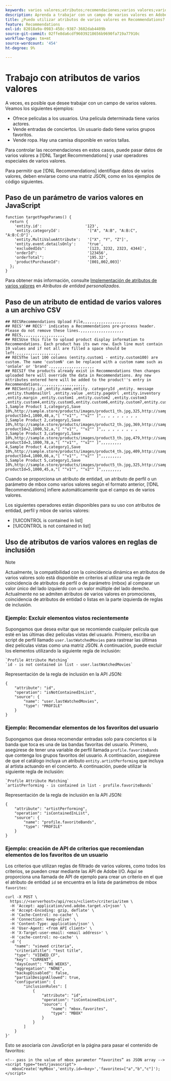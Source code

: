 ```yaml
---
keywords: varios valores;atributos;recomendaciones;varios valores;varios valores;varios valores
description: Aprenda a trabajar con un campo de varios valores en Adobe [!DNL Target] Recommendations mediante operadores especiales de varios valores, por ejemplo, al recomendar películas con varios actores.
title: ¿Puedo utilizar atributos de varios valores en Recommendations?
feature: Recommendations
exl-id: 82018a9a-0983-458c-9387-3602dab4409b
source-git-commit: 02ffe8da6cdf96039218656b9690fa719a77910c
workflow-type: tm+mt
source-wordcount: '454'
ht-degree: 9%

---
```


# Trabajo con atributos de varios valores

A veces, es posible que desee trabajar con un campo de varios valores. Veamos los siguientes ejemplos:

* Ofrece películas a los usuarios. Una película determinada tiene varios actores.
* Vende entradas de conciertos. Un usuario dado tiene varios grupos favoritos.
* Vende ropa. Hay una camisa disponible en varios tallas.

Para controlar las recomendaciones en estos casos, puede pasar datos de varios valores a [!DNL Target Recommendations] y usar operadores especiales de varios valores.

Para permitir que [!DNL Recommendations] identifique datos de varios valores, deben enviarse como una matriz JSON, como en los ejemplos de código siguientes.

## Paso de un parámetro de varios valores en JavaScript

```
function targetPageParams() { 
  return { 
    'entity.id':                   '123', 
    'entity.categoryId':            '["A", "A:B", "A:B:C", "A:B:C:D"]',        
    'entity.MultiValueAttribute':   '["X", "Y", "Z"]', 
    'entity.event.detailsOnly':     'true', 
    'excludedIds":                  '[123, 3232, 2323, 4344]', 
    'orderId":                      '123456', 
    'orderTotal":                   '195.32', 
    'productPurchaseId":            '[001,002,003]' 
  }; 
}
```

Para obtener más información, consulte [Implementación de atributos de varios valores](/help/main/c-recommendations/c-products/custom-entity-attributes.md#section_80FEFE49E8AF415D99B739AA3CBA2A14) en *Atributos de entidad personalizados*.

## Paso de un atributo de entidad de varios valores a un archivo CSV

```
## RECSRecommendations Upload File,,,,,,,,,,,,,,,,,,,
## RECS''## RECS'' indicates a Recommendations pre-process header. Please do not remove these lines.,,,,,,,,,,,,,,,,,,,
## RECS,,,,,,,,,,,,,,,,,,,
## RECSUse this file to upload product display information to Recommendations. Each product has its own row. Each line must contain 19 values and if not all are filled a space should be left.,,,,,,,,,,,,,,,,,,,
## RECSThe last 100 columns (entity.custom1 - entity.custom100) are custom. The name 'customN' can be replaced with a custom name such as 'onSale' or 'brand'.,,,,,,,,,,,,,,,,,,,
## RECSIf the products already exist in Recommendations then changes uploaded here will override the data in Recommendations. Any new attributes entered here will be added to the product''s entry in Recommendations.,,,,,,,,,,,,,,,,,,,
## RECSentity.id ,entity.name,entity. categoryId ,entity. message ,entity.thumbnailUrl ,entity.value ,entity.pageUrl ,entity.inventory ,entity.margin ,entity.custom1 ,entity.custom2 ,entity.custom3 ,entity.custom4,entity.custom5,entity.custom6,entity.custom7,entity.custom8,entity.custom9,entity.custom10,
1,Sample Product 1,category1,Save 10%,http://sample.store/products/images/product1_th.jpg,325,http://sample.store/products/product_detail.jsp?productId=1,1000,48,a,"[ ""v1"", ""v2"" ]",, , , , , , , ,
2,Sample Product 2,category1,Save 10%,http://sample.store/products/images/product2_th.jpg,369,http://sample.store/products/product_detail.jsp?productId=2,1000,52,a,"[ ""v1"", ""v2"" ]",, , , , , , , ,
3,Sample Product 3,category1,Save 10%,http://sample.store/products/images/product3_th.jpg,479,http://sample.store/products/product_detail.jsp?productId=3,1000,78,a,"[ ""v1"", ""v2"" ]",,,,,,,,,
4,Sample Product 4,category1,Save 10%,http://sample.store/products/images/product4_th.jpg,409,http://sample.store/products/product_detail.jsp?productId=4,1000,66,a,"[ ""v1"", ""v2"" ]",,,,,,,,,
5,Sample Product 5,category1,Save 10%,http://sample.store/products/images/product5_th.jpg,325,http://sample.store/products/product_detail.jsp?productId=5,1000,45,a,"[ ""v1"", ""v2"" ]",,,,,,,,, 
```

Cuando se proporciona un atributo de entidad, un atributo de perfil o un parámetro de mbox como varios valores según el formato anterior, [!DNL Recommendations] infiere automáticamente que el campo es de varios valores.

Los siguientes operadores están disponibles para su uso con atributos de entidad, perfil y mbox de varios valores:

* [!UICONTROL is contained in list]
* [!UICONTROL is not contained in list]

## Uso de atributos de varios valores en reglas de inclusión

>[!NOTE]
>
>Actualmente, la compatibilidad con la coincidencia dinámica en atributos de varios valores solo está disponible en criterios al utilizar una regla de coincidencia de atributos de perfil o de parámetro (mbox) al comparar un valor único del lado izquierdo con un valor múltiple del lado derecho. Actualmente no se admiten atributos de varios valores en promociones, coincidencia de atributos de entidad o listas en la parte izquierda de reglas de inclusión.

### Ejemplo: Excluir elementos vistos recientemente

Supongamos que desea evitar que se recomiende cualquier película que esté en las últimas diez películas vistas del usuario. Primero, escriba un script de perfil llamado `user.lastWatchedMovies` para rastrear las últimas diez películas vistas como una matriz JSON. A continuación, puede excluir los elementos utilizando la siguiente regla de inclusión:

```
`Profile Attribute Matching`
`id - is not contained in list - user.lastWatchedMovies`
```

Representación de la regla de inclusión en la API JSON:

```
{
    "attribute": "id",
    "operation": "isNotContainedInList",
    "source": {
        "name": "user.lastWatchedMovies",
        "type": "PROFILE"
    }
} 
```

### Ejemplo: Recomendar elementos de los favoritos del usuario

Supongamos que desea recomendar entradas solo para conciertos si la banda que toca es una de las bandas favoritas del usuario. Primero, asegúrese de tener una variable de perfil llamada `profile.favoriteBands` que contenga los grupos favoritos del usuario. A continuación, asegúrese de que el catálogo incluya un atributo `entity.artistPerforming` que incluya al artista actuando en el concierto. A continuación, puede utilizar la siguiente regla de inclusión:

```
`Profile Attribute Matching`
`artistPerforming - is contained in list - profile.favoriteBands`
```

Representación de la regla de inclusión en la API JSON:

```
{
    "attribute": "artistPerforming",
    "operation": "isContainedInList",
    "source": {
        "name": "profile.favoriteBands",
        "type": "PROFILE"
    }
}
```

### Ejemplo: creación de API de criterios que recomiendan elementos de los favoritos de un usuario

Los criterios que utilizan reglas de filtrado de varios valores, como todos los criterios, se pueden crear mediante las API de Adobe I/O. Aquí se proporciona una llamada de API de ejemplo para crear un criterio en el que el atributo de entidad `id` se encuentra en la lista de parámetros de mbox `favorites`:

```
curl -X POST \
  https://<serverhost>/api/recs/<client>/criteria/item \
  -H 'Accept: application/vnd.adobe.target.v1+json' \
  -H 'Accept-Encoding: gzip, deflate' \
  -H 'Cache-Control: no-cache' \
  -H 'Connection: keep-alive' \
  -H 'Content-Type: application/json' \
  -H 'User-Agent: <from API client>' \
  -H 'X-Target-user-email: <email address>' \
  -H 'cache-control: no-cache' \
  -d '{
    "name": "viewed criteria",
    "criteriaTitle": "test title",
    "type": "VIEWED_CF",
    "key": "CURRENT",
    "daysCount": "TWO_WEEKS",
    "aggregation": "NONE",
    "backupDisabled": false,
    "partialDesignAllowed": true,
    "configuration": {
        "inclusionRules": [
            {
                "attribute": "id",
                "operation": "isContainedInList",
                "source": {
                    "name": "mbox.favorites",
                    "type": "MBOX"
                }
            }
        ]
    }
}'
```

Esto se asociaría con JavaScript en la página para pasar el contenido de favoritos:

```
<!-- pass in the value of mbox parameter “favorites” as JSON array -->
<script type="text/javascript">
   mboxCreate('myMbox','entity.id=<key>','favorites=["a","b","c"]');
</script>
```
